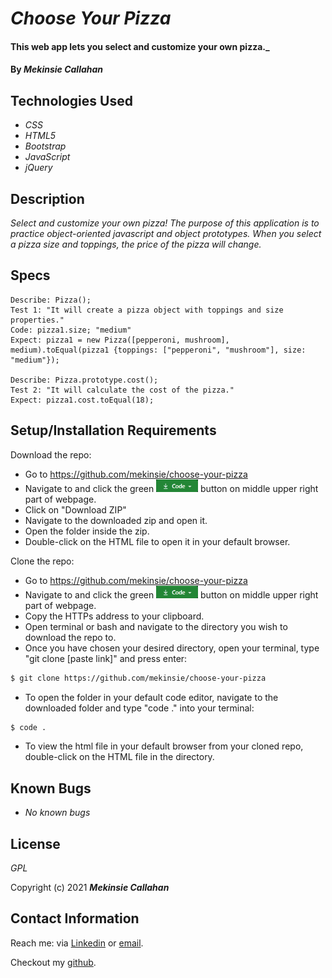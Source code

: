 # _Choose Your Pizza_

#### This web app lets you select and customize your own pizza._

#### By _**Mekinsie Callahan**_

## Technologies Used

* _CSS_
* _HTML5_
* _Bootstrap_
* _JavaScript_
* _jQuery_

## Description

_Select and customize your own pizza! The purpose of this application is to practice object-oriented javascript and object prototypes. When you select a pizza size and toppings, the price of the pizza will change._

## Specs
```
Describe: Pizza();
Test 1: "It will create a pizza object with toppings and size properties."
Code: pizza1.size; "medium"
Expect: pizza1 = new Pizza([pepperoni, mushroom], medium).toEqual(pizza1 {toppings: ["pepperoni", "mushroom"], size: "medium"});

Describe: Pizza.prototype.cost();
Test 2: "It will calculate the cost of the pizza."
Expect: pizza1.cost.toEqual(18);
```

## Setup/Installation Requirements
Download the repo:
* Go to https://github.com/mekinsie/choose-your-pizza
* Navigate to and click the green <img src="code.PNG" alt="code" height="20"> button on middle upper right part of webpage.
* Click on "Download ZIP"
* Navigate to the downloaded zip and open it.
* Open the folder inside the zip.
* Double-click on the HTML file to open it in your default browser.

Clone the repo:
* Go to https://github.com/mekinsie/choose-your-pizza
* Navigate to and click the green <img src="code.PNG" alt="code" height="20"> button on middle upper right part of webpage.
* Copy the HTTPs address to your clipboard.
* Open terminal or bash and navigate to the directory you wish to download the repo to.
* Once you have chosen your desired directory, open your terminal, type "git clone [paste link]" and press enter:
```bash 
$ git clone https://github.com/mekinsie/choose-your-pizza
```
* To open the folder in your default code editor, navigate to the downloaded folder and type "code ." into your terminal:
``` bash
$ code .
```
* To view the html file in your default browser from your cloned repo, double-click on the HTML file in the directory.

## Known Bugs

* _No known bugs_

## License

_GPL_

Copyright (c) 2021 **_Mekinsie Callahan_**

## Contact Information

Reach me: via <a href="https://www.linkedin.com/in/mekinsie/" target="_blank">Linkedin</a> or <a href="mailto:mekinsie.aja@gmail.com" target="_blank">email</a></li>.

Checkout my <a href="https://github.com/mekinsie" target="_blank">github</a>.
